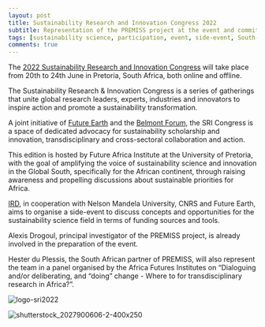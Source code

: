 ```yaml
---
layout: post
title: Sustainability Research and Innovation Congress 2022
subtitle: Representation of the PREMISS project at the event and commitment of PREMISS members to sustainability science 
tags: [sustainability science, participation, event, side-event, South-Africa]
comments: true
---
```


The [2022 Sustainability Research and Innovation Congress](https://sri2022.org/) will take place from 20th to 24th June in Pretoria, South Africa, both online and offline.

The Sustainability Research & Innovation Congress is a series of gatherings that unite global research leaders, experts, industries and innovators to inspire action and promote a sustainability transformation.

A joint initiative of [Future Earth](https://futureearth.org/) and the [Belmont Forum](https://www.belmontforum.org/), the SRI Congress is a space of dedicated advocacy for sustainability scholarship and innovation, transdisciplinary and cross-sectoral collaboration and action.

This edition is hosted by Future Africa Institute at the University of Pretoria, with the goal of amplifying the voice of sustainability science and innovation in the Global South, specifically for the African continent, through raising awareness and propelling discussions about sustainable priorities for Africa.

[IRD](https://www.ird.fr/), in cooperation with Nelson Mandela University, CNRS and Future Earth, aims to organise a side-event to discuss concepts and opportunities for the sustainability science field in terms of funding sources and tools.

Alexis Drogoul, principal investigator of the PREMISS project, is already involved in the preparation of the event.

Hester du Plessis, the South African partner of PREMISS, will also represent the team in a panel organised by the Africa Futures Institutes on “Dialoguing and/or deliberating, and “doing” change - Where to for transdisciplinary research in Africa?”. 

![logo-sri2022](https://user-images.githubusercontent.com/87107232/163906050-4ccff7a0-c786-41f9-ab7e-2912d6a9e0b1.png)

![shutterstock_2027900606-2-400x250](https://user-images.githubusercontent.com/87107232/163906065-6b8f715c-cd11-4056-abd9-ba010a8cbdd0.jpg)
